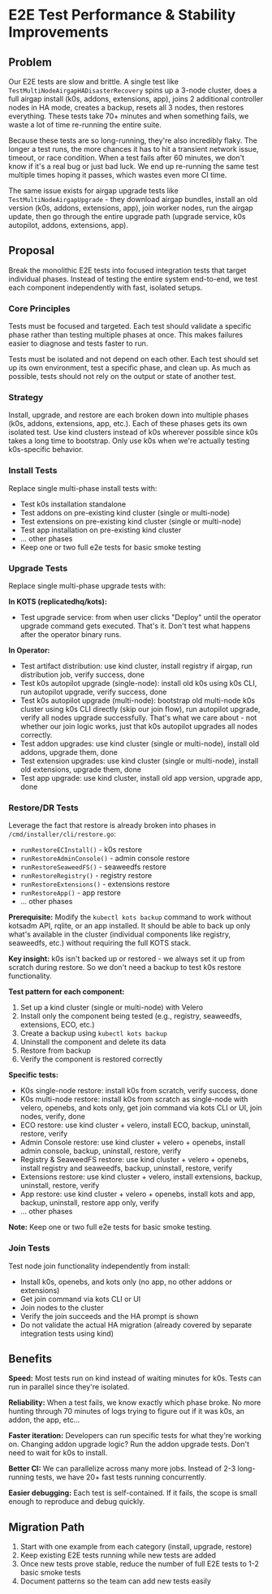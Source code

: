 # E2E Test Performance & Stability Improvements

## Problem

Our E2E tests are slow and brittle. A single test like `TestMultiNodeAirgapHADisasterRecovery` spins up a 3-node cluster, does a full airgap install (k0s, addons, extensions, app), joins 2 additional controller nodes in HA mode, creates a backup, resets all 3 nodes, then restores everything. These tests take 70+ minutes and when something fails, we waste a lot of time re-running the entire suite.

Because these tests are so long-running, they're also incredibly flaky. The longer a test runs, the more chances it has to hit a transient network issue, timeout, or race condition. When a test fails after 60 minutes, we don't know if it's a real bug or just bad luck. We end up re-running the same test multiple times hoping it passes, which wastes even more CI time.

The same issue exists for airgap upgrade tests like `TestMultiNodeAirgapUpgrade` - they download airgap bundles, install an old version (k0s, addons, extensions, app), join worker nodes, run the airgap update, then go through the entire upgrade path (upgrade service, k0s autopilot, addons, extensions, app).

## Proposal

Break the monolithic E2E tests into focused integration tests that target individual phases. Instead of testing the entire system end-to-end, we test each component independently with fast, isolated setups.

### Core Principles

Tests must be focused and targeted. Each test should validate a specific phase rather than testing multiple phases at once. This makes failures easier to diagnose and tests faster to run.

Tests must be isolated and not depend on each other. Each test should set up its own environment, test a specific phase, and clean up. As much as possible, tests should not rely on the output or state of another test.

### Strategy

Install, upgrade, and restore are each broken down into multiple phases (k0s, addons, extensions, app, etc.). Each of these phases gets its own isolated test. Use kind clusters instead of k0s wherever possible since k0s takes a long time to bootstrap. Only use k0s when we're actually testing k0s-specific behavior.

### Install Tests

Replace single multi-phase install tests with:
- Test k0s installation standalone
- Test addons on pre-existing kind cluster (single or multi-node)
- Test extensions on pre-existing kind cluster (single or multi-node)
- Test app installation on pre-existing kind cluster
- ... other phases
- Keep one or two full e2e tests for basic smoke testing

### Upgrade Tests

Replace single multi-phase upgrade tests with:

**In KOTS (replicatedhq/kots):**
- Test upgrade service: from when user clicks "Deploy" until the operator upgrade command gets executed. That's it. Don't test what happens after the operator binary runs.

**In Operator:**
- Test artifact distribution: use kind cluster, install registry if airgap, run distribution job, verify success, done
- Test k0s autopilot upgrade (single-node): install old k0s using k0s CLI, run autopilot upgrade, verify success, done
- Test k0s autopilot upgrade (multi-node): bootstrap old multi-node k0s cluster using k0s CLI directly (skip our join flow), run autopilot upgrade, verify all nodes upgrade successfully. That's what we care about - not whether our join logic works, just that k0s autopilot upgrades all nodes correctly.
- Test addon upgrades: use kind cluster (single or multi-node), install old addons, upgrade them, done
- Test extension upgrades: use kind cluster (single or multi-node), install old extensions, upgrade them, done
- Test app upgrade: use kind cluster, install old app version, upgrade app, done

### Restore/DR Tests

Leverage the fact that restore is already broken into phases in `/cmd/installer/cli/restore.go`:
- `runRestoreECInstall()` - k0s restore
- `runRestoreAdminConsole()` - admin console restore
- `runRestoreSeaweedFS()` - seaweedfs restore
- `runRestoreRegistry()` - registry restore
- `runRestoreExtensions()` - extensions restore
- `runRestoreApp()` - app restore
- ... other phases

**Prerequisite:** Modify the `kubectl kots backup` command to work without kotsadm API, rqlite, or an app installed. It should be able to back up only what's available in the cluster (individual components like registry, seaweedfs, etc.) without requiring the full KOTS stack.

**Key insight:** k0s isn't backed up or restored - we always set it up from scratch during restore. So we don't need a backup to test k0s restore functionality.

**Test pattern for each component:**
1. Set up a kind cluster (single or multi-node) with Velero
2. Install only the component being tested (e.g., registry, seaweedfs, extensions, ECO, etc.)
3. Create a backup using `kubectl kots backup`
4. Uninstall the component and delete its data
5. Restore from backup
6. Verify the component is restored correctly

**Specific tests:**
- K0s single-node restore: install k0s from scratch, verify success, done
- K0s multi-node restore: install k0s from scratch as single-node with velero, openebs, and kots only, get join command via kots CLI or UI, join nodes, verify, done
- ECO restore: use kind cluster + velero, install ECO, backup, uninstall, restore, verify
- Admin Console restore: use kind cluster + velero + openebs, install admin console, backup, uninstall, restore, verify
- Registry & SeaweedFS restore: use kind cluster + velero + openebs, install registry and seaweedfs, backup, uninstall, restore, verify
- Extensions restore: use kind cluster + velero, install extensions, backup, uninstall, restore, verify
- App restore: use kind cluster + velero + openebs, install kots and app, backup, uninstall, restore app only, verify
- ... other phases

**Note:** Keep one or two full e2e tests for basic smoke testing.

### Join Tests

Test node join functionality independently from install:
- Install k0s, openebs, and kots only (no app, no other addons or extensions)
- Get join command via kots CLI or UI
- Join nodes to the cluster
- Verify the join succeeds and the HA prompt is shown
- Do not validate the actual HA migration (already covered by separate integration tests using kind)

## Benefits

**Speed:** Most tests run on kind instead of waiting minutes for k0s. Tests can run in parallel since they're isolated.

**Reliability:** When a test fails, we know exactly which phase broke. No more hunting through 70 minutes of logs trying to figure out if it was k0s, an addon, the app, etc...

**Faster iteration:** Developers can run specific tests for what they're working on. Changing addon upgrade logic? Run the addon upgrade tests. Don't need to wait for k0s to install.

**Better CI:** We can parallelize across many more jobs. Instead of 2-3 long-running tests, we have 20+ fast tests running concurrently.

**Easier debugging:** Each test is self-contained. If it fails, the scope is small enough to reproduce and debug quickly.

## Migration Path

1. Start with one example from each category (install, upgrade, restore)
2. Keep existing E2E tests running while new tests are added
3. Once new tests prove stable, reduce the number of full E2E tests to 1-2 basic smoke tests
4. Document patterns so the team can add new tests easily